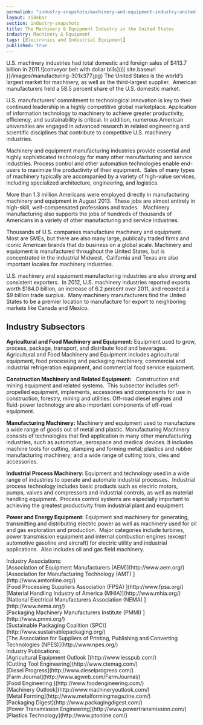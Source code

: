 ```yaml
---
permalink: "industry-snapshots/machinery-and-equipment-industry-united-states.html"
layout: sidebar
section: industry-snapshots
title: The Machinery & Equipment Industry in the United States
industry: Machinery & Equipment
tags: [Electronics and Industrial Equipment]
published: true
---
```


U.S. machinery industries had total domestic and foreign sales of $413.7 billion in 2011.<span class="imgright">![conveyor belt with dollar bills]({{ site.baseurl }}/images/manufacturing-301x377.jpg)</span>&nbsp;The United States is the world’s largest market for machinery, as well as the third-largest supplier.&nbsp; American manufacturers held a 58.5 percent share of the U.S. domestic market.

U.S. manufacturers’ commitment to technological innovation is key to their continued leadership in a highly competitive global marketplace. Application of information technology to machinery to achieve greater productivity, efficiency, and sustainability is critical. In addition, numerous American universities are engaged in advanced research in related engineering and scientific disciplines that contribute to competitive U.S. machinery industries.

Machinery and
equipment manufacturing industries provide essential and highly sophisticated
technology for many other manufacturing and service industries. Process control
and other automation technologies enable end-users to maximize the productivity
of their equipment.&nbsp; Sales of many types of machinery typically are
accompanied by a variety of high-value services, including specialized
architecture, engineering, and logistics.

More than 1.3
million Americans were employed directly in manufacturing machinery and
equipment in August 2013.&nbsp; These jobs are almost entirely in high-skill,
well-compensated professions and trades.&nbsp;&nbsp; Machinery manufacturing
also supports the jobs of hundreds of thousands of Americans in a variety of
other manufacturing and service industries.

Thousands of
U.S. companies manufacture machinery and equipment.&nbsp; Most are SMEs, but
there are also many large, publically traded firms and iconic American brands
that do business on a global scale. Machinery and equipment is manufactured
throughout the United States, but is concentrated in the industrial
Midwest.&nbsp; California and Texas are also important locales for machinery
industries.

U.S. machinery and
equipment manufacturing industries are also strong and consistent
exporters.&nbsp; In 2012, U.S. machinery industries reported exports worth $184.0
billion, an increase of 6.2 percent over 2011, and recorded a $9 billion trade surplus.&nbsp;
Many machinery manufacturers find the United States to be a premier location to
manufacture for export to neighboring markets like Canada and Mexico.

## **Industry Subsectors**

**Agricultural
and Food Machinery and Equipment:** Equipment used to grow, process, package, transport, and
distribute food and beverages.&nbsp; Agricultural and Food Machinery and
Equipment includes agricultural equipment, food processing and packaging
machinery, commercial and industrial refrigeration equipment, and commercial
food service equipment.

**Construction Machinery
and Related Equipment:**&nbsp;&nbsp;&nbsp;Construction and mining equipment and
related systems.&nbsp; This subsector includes self-propelled equipment,
implements, accessories and components for use in construction, forestry,
mining and utilities. Off-road diesel engines and fluid-power technology are
also important components of off-road equipment.

**Manufacturing Machinery:** Machinery and
equipment used to manufacture a wide range of goods out of metal and plastic.
Manufacturing Machinery consists of technologies that find application in many
other manufacturing industries, such as automotive, aerospace and medical
devices. It includes machine tools for cutting, stamping and forming metal;
plastics and rubber manufacturing machinery; and a wide range of cutting tools,
dies and accessories.

**Industrial
Process Machinery:** Equipment and technology used in a wide range of industries to operate and
automate industrial processes.&nbsp; Industrial process technology includes
basic products such as electric motors, pumps, valves and compressors and
industrial controls, as well as material handling equipment.&nbsp; Process
control systems are especially important to achieving the greatest productivity
from industrial plant and equipment.

**Power and
Energy Equipment:** Equipment and machinery for generating, transmitting and distributing
electric power as well as machinery used for oil and gas exploration and
production.&nbsp; Major categories include turbines, power transmission
equipment and internal combustion engines (except automotive gasoline and
aircraft) for electric utility and industrial applications.&nbsp; Also includes
oil and gas field machinery.&nbsp;


<span class="field field-type-link field-field-industry-assoications">
      <span class="field-label">Industry Associations:&nbsp;</span><br>
    <span class="field-items">
            <span class="field-item odd">
                    [Association of Equipment Manufacturers (AEM)](http://www.aem.org/)        </span><br>
              <span class="field-item even">
                    [Association for Manufacturing Technology (AMT) ](http://www.amtonline.org/)        </span><br>
              <span class="field-item odd">
                    [Food Processing Suppliers Association (FPSA)  ](http://www.fpsa.org/)        </span><br>
              <span class="field-item even">
                    [Material Handling Industry of America (MHIA)](http://www.mhia.org/)        </span><br>
              <span class="field-item odd">
                    [National Electrical Manufacturers Association (NEMA) ](http://www.nema.org/)        </span><br>
              <span class="field-item even">
                    [Packaging Machinery Manufacturers Institute (PMMI) ](http://www.pmmi.org/)        </span><br>
              <span class="field-item odd">
                    [Sustainable Packaging Coalition (SPC)](http://www.sustainablepackaging.org/)        </span><br>
              <span class="field-item even">
                    [The Association for Suppliers of Printing, Publishing and Converting Technologies (NPES)](http://www.npes.org/)        </span>
        </span>
</span><br>
<span class="field field-type-link field-field-industry-publications">
      <span class="field-label">Industry Publications:&nbsp;</span><br>
    <span class="field-items">
            <span class="field-item odd">
                    [Agricultural Equipment Outlook ](http://www.lesspub.com/)        </span><br>
              <span class="field-item even">
                    [Cutting Tool Engineering](http://www.ctemag.com/)        </span><br>
              <span class="field-item odd">
                    [Diesel Progress](http://www.dieselprogress.com/)        </span><br>
              <span class="field-item even">
                    [Farm Journal](http://www.agweb.com/FarmJournal/)        </span><br>
              <span class="field-item odd">
                    [Food Engineering ](http://www.foodengineering.com/)        </span><br>
              <span class="field-item even">
                    [Machinery Outlook](http://www.machineryoutlook.com/)        </span><br>
              <span class="field-item odd">
                    [Metal Forming](http://www.metalformingmagazine.com/)        </span><br>
              <span class="field-item even">
                    [Packaging Digest](http://www.packagingdigest.com/)        </span><br>
              <span class="field-item odd">
                    [Power Transmission Engineering](http://www.powertransmission.com/)        </span><br>
              <span class="field-item even">
                    [Plastics Technology](http://www.ptonline.com/)        </span>
        </span>
</span><br>
